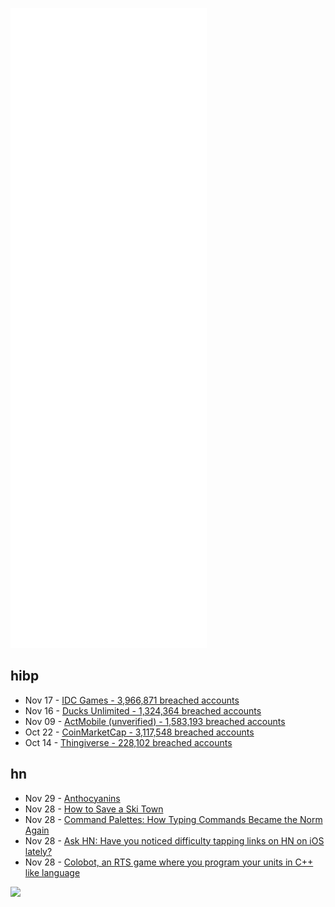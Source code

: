 ![Metrics](https://raw.githubusercontent.com/phixion/phixion/master/metrics.svg)

## hibp

<!--
for https://github.com/phixion/phixion/blob/main/.github/workflows/feeds.yml
-->
<!--START_SECTION:haveibeenpwnd-->
- Nov 17 - [IDC Games - 3,966,871 breached accounts](https://haveibeenpwned.com/PwnedWebsites#IDCGames)
- Nov 16 - [Ducks Unlimited - 1,324,364 breached accounts](https://haveibeenpwned.com/PwnedWebsites#DucksUnlimited)
- Nov 09 - [ActMobile (unverified) - 1,583,193 breached accounts](https://haveibeenpwned.com/PwnedWebsites#ActMobile)
- Oct 22 - [CoinMarketCap - 3,117,548 breached accounts](https://haveibeenpwned.com/PwnedWebsites#CoinMarketCap)
- Oct 14 - [Thingiverse - 228,102 breached accounts](https://haveibeenpwned.com/PwnedWebsites#Thingiverse)
<!--END_SECTION:haveibeenpwnd-->

## hn

<!--
for https://github.com/phixion/phixion/blob/main/.github/workflows/feeds.yml
-->
<!--START_SECTION:hn-->
- Nov 29 - [Anthocyanins](https://johncarlosbaez.wordpress.com/2021/11/28/anthocyanins/)
- Nov 28 - [How to Save a Ski Town](https://www.outsideonline.com/culture/essays-culture/how-to-save-a-ski-town-west-tourism-economy/)
- Nov 28 - [Command Palettes: How Typing Commands Became the Norm Again](https://capiche.com/e/consumer-dev-tools-command-palette)
- Nov 28 - [Ask HN: Have you noticed difficulty tapping links on HN on iOS lately?](https://news.ycombinator.com/item?id=29373440)
- Nov 28 - [Colobot, an RTS game where you program your units in C++ like language](https://colobot.info/)
<!--END_SECTION:hn-->

<!--
for https://yhype.me
-->
![](https://hit.yhype.me/github/profile?user_id=13013670)
